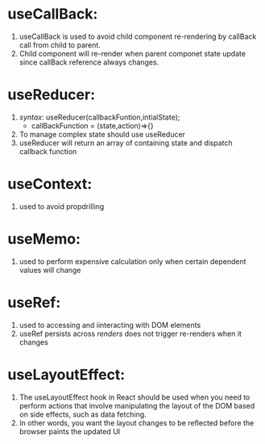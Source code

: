 # useCallBack:
1. useCallBack is used to avoid child component re-rendering by callBack call from child to parent.
2. Child component will re-render when parent componet state update since callBack reference always changes.

# useReducer:
1. *syntax*: useReducer(callbackFuntion,intialState); 
    - callBackFunction = (state,action)=>{}
2. To manage complex state should use useReducer
3. useReducer will return an array of containing state and dispatch callback function

# useContext:
1. used to avoid propdrilling

# useMemo:
1. used to perform expensive calculation only when certain dependent values will change

# useRef:
1. used to accessing and iinteracting with DOM elements
2. useRef persists across *renders* does not trigger re-renders when it changes

# useLayoutEffect:
1. The useLayoutEffect hook in React should be used when you need to perform actions that involve   manipulating the layout of the DOM based on side effects, such as data fetching.
2. In other words, you want the layout changes to be reflected before the browser paints the updated UI
